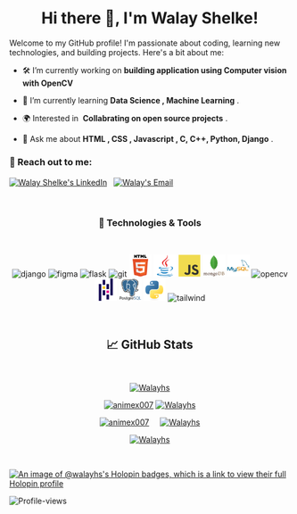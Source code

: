 <h1 align="center">Hi there 👋, I'm Walay Shelke!</h1> 

Welcome to my GitHub profile! I'm passionate about coding, learning new technologies, and building projects. Here's a bit about me:

- 🛠️ I’m currently working on **building application using Computer vision with OpenCV**

- 📖 I’m currently learning **Data Science , Machine Learning** .

- 🌍 Interested in ‍ **Collabrating on open source projects** .

- 💬 Ask me about **HTML , CSS , Javascript , C, C++, Python, Django** .

<h3 align="left">💬 Reach out to me:</h3>

<p align="left"><a href="https://www.linkedin.com/in/walay-shelke-662a81258/" target="blank"><img align="center" src="https://raw.githubusercontent.com/rahuldkjain/github-profile-readme-generator/master/src/images/icons/Social/linked-in-alt.svg" alt="Walay Shelke's LinkedIn" height="30" width="40" /></a> &nbsp <a href="https://mail.google.com/mail/?view=cm&fs=1&to=shwalay.dev@gmail.com" target="blank"> <img align="center" src="https://upload.wikimedia.org/wikipedia/commons/7/7e/Gmail_icon_%282020%29.svg" alt="Walay's Email" height="30" width="40" /></a></p>

<br>

<h3 align="center" >🔧 Technologies & Tools </h3>
<br>  
<p align="center"> <img src="https://cdn.worldvectorlogo.com/logos/django.svg" alt="django" width="40" height="40"/> <img src="https://www.vectorlogo.zone/logos/figma/figma-icon.svg" alt="figma" width="40" height="40"/> <img src="https://www.vectorlogo.zone/logos/pocoo_flask/pocoo_flask-icon.svg" alt="flask" width="40" height="40"/> <img src="https://www.vectorlogo.zone/logos/git-scm/git-scm-icon.svg" alt="git" width="40" height="40"/> <img src="https://raw.githubusercontent.com/devicons/devicon/master/icons/html5/html5-original-wordmark.svg" alt="html5" width="40" height="40"/>  <img src="https://raw.githubusercontent.com/devicons/devicon/master/icons/java/java-original.svg" alt="java" width="40" height="40"/> <img src="https://raw.githubusercontent.com/devicons/devicon/master/icons/javascript/javascript-original.svg" alt="javascript" width="40" height="40"/> <!--<img src="https://www.vectorlogo.zone/logos/kotlinlang/kotlinlang-icon.svg" alt="kotlin" width="40" height="40"/> <img src="https://www.vectorlogo.zone/logos/kubernetes/kubernetes-icon.svg" alt="kubernetes" width="40" height="40"/> <img src="https://raw.githubusercontent.com/devicons/devicon/master/icons/linux/linux-original.svg" alt="linux" width="40" height="40"/> --><img src="https://raw.githubusercontent.com/devicons/devicon/master/icons/mongodb/mongodb-original-wordmark.svg" alt="mongodb" width="40" height="40"/> <img src="https://raw.githubusercontent.com/devicons/devicon/master/icons/mysql/mysql-original-wordmark.svg" alt="mysql" width="40" height="40"/> <!--<img src="https://cdn.worldvectorlogo.com/logos/nextjs-2.svg" alt="nextjs" width="40" height="40"/> <img src="https://raw.githubusercontent.com/devicons/devicon/master/icons/nodejs/nodejs-original-wordmark.svg" alt="nodejs" width="40" height="40"/> --><img src="https://www.vectorlogo.zone/logos/opencv/opencv-icon.svg" alt="opencv" width="40" height="40"/> <img src="https://raw.githubusercontent.com/devicons/devicon/2ae2a900d2f041da66e950e4d48052658d850630/icons/pandas/pandas-original.svg" alt="pandas" width="40" height="40"/> <img src="https://raw.githubusercontent.com/devicons/devicon/master/icons/postgresql/postgresql-original-wordmark.svg" alt="postgresql" width="40" height="40"/> <img src="https://raw.githubusercontent.com/devicons/devicon/master/icons/python/python-original.svg" alt="python" width="40" height="40"/> <!-- <img src="https://raw.githubusercontent.com/devicons/devicon/master/icons/react/react-original-wordmark.svg" alt="react" width="40" height="40"/> --> <img src="https://www.vectorlogo.zone/logos/tailwindcss/tailwindcss-icon.svg" alt="tailwind" width="40" height="40"/> <!--<img src="https://www.vectorlogo.zone/logos/tensorflow/tensorflow-icon.svg" alt="tensorflow" width="40" height="40"/>--></p>

<br>
<h2 align="center">📈 GitHub Stats </h2>
<br>
<p align="center"><a href="https://github.com/ryo-ma/github-profile-trophy"><img src="https://github-profile-trophy.vercel.app/?username=Walayhs&theme=algolia&no-frame=true&margin-w=10&margin-h=15" alt="Walayhs" /></a> </p>
<p align="center"> <a href="https://git.io/streak-stats"><img src="https://streak-stats.demolab.com?user=Walayhs&theme=chartreuse-dark&hide_border=true&ring=EBBA07&fire=EB5454&currStreakNum=FF905A&currStreakLabel=EB5454" alt="animex007" /></a> <a href=""><img src="https://github-readme-stats.vercel.app/api?username=Walayhs&theme=chartreuse-dark&show_icons=true&hide_border=true" alt="Walayhs" /></a></p>

<p align="center"> <a href="https://quira.sh?utm_source=widgets&utm_campaign=Walayhs"><img src="https://stats.quira.sh/Walayhs/github?theme=dark" alt="animex007" /></a> &nbsp &nbsp <a href="https://quira.sh?utm_source=widgets&utm_campaign=Walayhs"><img src="https://stats.quira.sh/Walayhs/dependencies?theme=dark" alt="Walayhs" /></a> </p>
<p align="center"> <a href=""><img src="https://stats.quira.sh/Walayhs/languages-over-time?theme=dark" alt="Walayhs" /></a> </p>
<br>

[![An image of @walayhs's Holopin badges, which is a link to view their full Holopin profile](https://holopin.me/walayhs)](https://holopin.io/@walayhs)

![Profile-views](https://komarev.com/ghpvc/?username=Walayhs&abbreviated=true&style=for-the-badge&color=013042)











